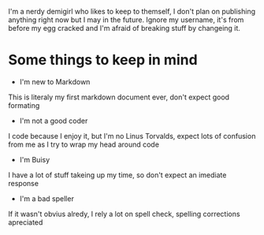I'm a nerdy demigirl who likes to keep to themself, I don't plan on publishing anything right now but I may in the future. Ignore my username, it's from before my egg cracked and I'm afraid of breaking stuff by changeing it.

# Some things to keep in mind

- I'm new to Markdown

This is literaly my first markdown document ever, don't expect good formating

- I'm not a good coder

I code because I enjoy it, but I'm no Linus Torvalds, expect lots of confusion from me as I try to wrap my head around code

- I'm Buisy

I have a lot of stuff takeing up my time, so don't expect an imediate response

- I'm a bad speller

If it wasn't obvius alredy, I rely a lot on spell check, spelling corrections apreciated
